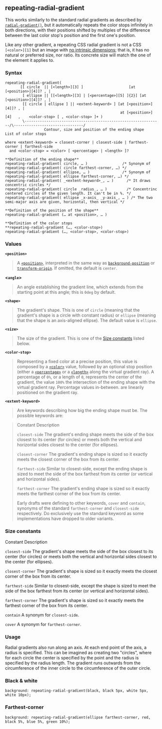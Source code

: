 ## repeating-radial-gradient

This works similarly to the standard radial gradients as described by [`radial-gradient()`][0], but it automatically repeats the color stops infinitely in both directions, with their positions shifted by multiples of the difference between the last color stop's position and the first one's position.

Like any other gradient, a repeating CSS radial gradient is not a CSS `[<color>][1]` but an image with [no intrinsic dimensions][2]; that is, it has no natural or preferred size, nor ratio. Its concrete size will match the one of the element it applies to.

### Syntax

    repeating-radial-gradient( 
           [[ circle  || [<length>][3] ]                     [at [<position>][4]]? , | 
            [ ellipse || [[<length>][3] | [<percentage>][5] ]{2}] [at [<position>][4]]? , |
            [[ circle | ellipse ] || <extent-keyword> ] [at [<position>][4]]? , |
                                                         at [<position>][4]   ,    <color-stop> [ , <color-stop> ]+ )
            \---------------------------------------------------------------/\--------------------------------/
                      Contour, size and position of the ending shape               List of color stops  
        
    where <extent-keyword> = closest-corner | closest-side | farthest-corner | farthest-side
      and <color-stop> = <color> [ <percentage> | <length> ]?

    **Definition of the ending shape**
    repeating-radial-gradient( circle, … )                /* Synonym of repeating-radial-gradient( circle farthest-corner, …) */
    repeating-radial-gradient( ellipse, … )               /* Synonym of repeating-radial-gradient( ellipse farthest-corner, …) */
    repeating-radial-gradient( _<extent-keyword>_, … )      /* It draws concentric circles */
    repeating-radial-gradient( circle _radius_, … )         /* Concentrinc centered circles of the given length. It can't be in %. */
    repeating-radial-gradient( ellipse _x-axis_ _y-axis_, … ) /* The two semi-major axis are given, horizontal, then vertical */
    
    **Definition of the position of the shape**
    repeating-radial-gradient (… at <position>, … )
    
    **Definition of the color stops
    **repeating-radial-gradient (…, <color-stop>)
    repeating-radial-gradient (…, <color-stop>, <color-stop>)
    
    

### Values

**`<position>`**

> A [`<position>`][6], interpreted in the same way as [`background-position`][7] or [`transform-origin`][8]. If omitted, the default is `center`.

**<`angle`\>**

> An angle establishing the gradient line, which extends from the starting point at this angle; this is `0deg` by default.

**`<shape>`**

> The gradient's shape. This is one of `circle` (meaning that the gradient's shape is a circle with constant radius) or `ellipse` (meaning that the shape is an axis-aligned ellipse). The default value is `ellipse`.

**`<size>`**

> The size of the gradient. This is one of the [Size constants][9] listed below.

**`<color-stop>`**

> Representing a fixed color at a precise position, this value is composed by a [`<color>`][10] value, followed by an optional stop position (either a [`<percentage>`][11] or a [`<length>`][12] along the virtual gradient ray). A percentage of `0%`, or a length of `0`, represents the center of the gradient, the value `100%` the intersection of the ending shape with the virtual gradient ray. Percentage values in-between. are linearily positioned on the gradient ray.

**`<extent-keyword>`**

> Are keywords describing how big the ending shape must be. The possible keywords are:

> Constant
> Description
> 
> `closest-side`
> The gradient's ending shape meets the side of the box closest to its center (for circles) or meets both the vertical and horizontal sides closest to the center (for ellipses).
> 
> `closest-corner`
> The gradient's ending shape is sized so it exactly meets the closest corner of the box from its center.
> 
> `farthest-side`
> Similar to closest-side, except the ending shape is sized to meet the side of the box farthest from its center (or vertical and horizontal sides).
> 
> `farthest-corner`
> The gradient's ending shape is sized so it exactly meets the farthest corner of the box from its center.
> 
> Early drafts were defining to other keywords, `cover` and `contain`, synonyms of the standard `farthest-corner` and `closest-side` respectively. Do exclusively use the standard keyword as some implementations have dropped to older variants.

### Size constants
Constant
Description

`closest-side`
The gradient's shape meets the side of the box closest to its center (for circles) or meets both the vertical and horizontal sides closest to the center (for ellipses).

`closest-corner`
The gradient's shape is sized so it exactly meets the closest corner of the box from its center.

`farthest-side`
Similar to closest-side, except the shape is sized to meet the side of the box farthest from its center (or vertical and horizontal sides).

`farthest-corner`
The gradient's shape is sized so it exactly meets the farthest corner of the box from its center.

`contain`
A synonym for `closest-side`.

`cover`
A synonym for `farthest-corner`.

### Usage

Radial gradients also run along an axis. At each end point of the axis, a radius is specified. This can be imagined as creating two "circles", where for each circle the center is specified by the point and the radius is specified by the radius length. The gradient runs outwards from the circumference of the inner circle to the circumference of the outer circle.

### Black & white

    background: repeating-radial-gradient(black, black 5px, white 5px, white 10px);

### Farthest-corner

    background: repeating-radial-gradient(ellipse farthest-corner, red, black 5%, blue 5%, green 10%);



[0]: https://developer.mozilla.org/en/docs/Web/CSS/radial-gradient "The CSS radial-gradient()function creates an <image> which represents a gradient of colors radiating from an origin, the center of the gradient. The result of this function is an object of the CSS <gradient> data type."
[1]: color_value
[2]: https://developer.mozilla.org/en/CSS/image#no_intrinsic "en/CSS/image#no_intrinsic"
[3]: https://developer.mozilla.org/en/docs/CSS/length "https://developer.mozilla.org/en/docs/CSS/length"
[4]: https://developer.mozilla.org/en/CSS/position_value "https://developer.mozilla.org/en/CSS/position_value"
[5]: https://developer.mozilla.org/en/docs/CSS/percentage "https://developer.mozilla.org/en/docs/CSS/percentage"
[6]: https://developer.mozilla.org/en/docs/Web/CSS/position_value "The documentation about this has not yet been written; please consider contributing!"
[7]: https://developer.mozilla.org/en/docs/Web/CSS/background-position "The background-position CSS property sets the initial position, relative to the background position layer defined by background-origin for each defined background image."
[8]: https://developer.mozilla.org/en/docs/Web/CSS/transform-origin "The transform-origin CSS property lets you modify the origin for transformations of an element. For example, the transform-origin of the rotate() function is the centre of rotation. (This property is applied by first translating the element by the negated value of the property, then applying the element's transform, then translating by the property value.)"
[9]: #Size_constants
[10]: https://developer.mozilla.org/en/docs/Web/CSS/color_value "The documentation about this has not yet been written; please consider contributing!"
[11]: https://developer.mozilla.org/en/docs/Web/CSS/percentage "The documentation about this has not yet been written; please consider contributing!"
[12]: https://developer.mozilla.org/en/docs/Web/CSS/length "The documentation about this has not yet been written; please consider contributing!"